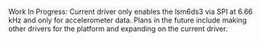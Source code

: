 Work In Progress: Current driver only enables the lsm6ds3 via SPI at 6.66 kHz and only for accelerometer data.
Plans in the future include making other drivers for the platform and expanding on the current driver.
